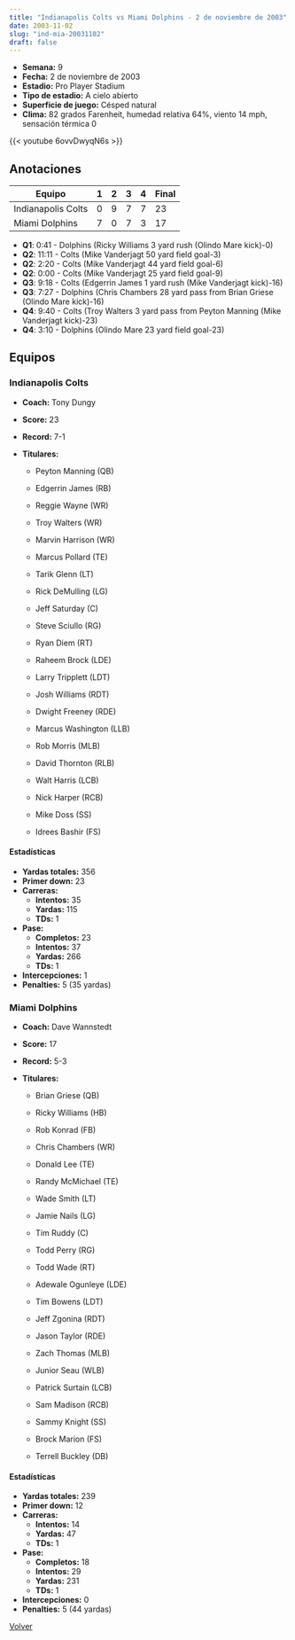 ```yaml
---
title: "Indianapolis Colts vs Miami Dolphins - 2 de noviembre de 2003"
date: 2003-11-02
slug: "ind-mia-20031102"
draft: false
---
```


- **Semana:** 9
- **Fecha:** 2 de noviembre de 2003
- **Estadio:** Pro Player Stadium
- **Tipo de estadio:** A cielo abierto
- **Superficie de juego:** Césped natural
- **Clima:** 82 grados Farenheit, humedad relativa 64%, viento 14 mph, sensación térmica 0


{{< youtube 6ovvDwyqN6s >}}


## Anotaciones
| Equipo | 1 | 2 | 3 | 4 | Final |
|--------|---|---|---|---|-------|
| Indianapolis Colts  | 0 | 9 | 7 | 7  | 23 |
| Miami Dolphins  | 7 | 0 | 7 | 3  | 17 |
- **Q1**: 0:41 - Dolphins (Ricky Williams 3 yard rush (Olindo Mare kick)-0)
- **Q2**: 11:11 - Colts (Mike Vanderjagt 50 yard field goal-3)
- **Q2**: 2:20 - Colts (Mike Vanderjagt 44 yard field goal-6)
- **Q2**: 0:00 - Colts (Mike Vanderjagt 25 yard field goal-9)
- **Q3**: 9:18 - Colts (Edgerrin James 1 yard rush (Mike Vanderjagt kick)-16)
- **Q3**: 7:27 - Dolphins (Chris Chambers 28 yard pass from Brian Griese (Olindo Mare kick)-16)
- **Q4**: 9:40 - Colts (Troy Walters 3 yard pass from Peyton Manning (Mike Vanderjagt kick)-23)
- **Q4**: 3:10 - Dolphins (Olindo Mare 23 yard field goal-23)


## Equipos


### Indianapolis Colts
* **Coach:** Tony Dungy
* **Score:** 23
* **Record:** 7-1
* **Titulares:** 

  * Peyton Manning (QB) 

  * Edgerrin James (RB) 

  * Reggie Wayne (WR) 

  * Troy Walters (WR) 

  * Marvin Harrison (WR) 

  * Marcus Pollard (TE) 

  * Tarik Glenn (LT) 

  * Rick DeMulling (LG) 

  * Jeff Saturday (C) 

  * Steve Sciullo (RG) 

  * Ryan Diem (RT) 

  * Raheem Brock (LDE) 

  * Larry Tripplett (LDT) 

  * Josh Williams (RDT) 

  * Dwight Freeney (RDE) 

  * Marcus Washington (LLB) 

  * Rob Morris (MLB) 

  * David Thornton (RLB) 

  * Walt Harris (LCB) 

  * Nick Harper (RCB) 

  * Mike Doss (SS) 

  * Idrees Bashir (FS) 

#### Estadísticas
* **Yardas totales:** 356
* **Primer down:** 23
* **Carreras:**
  * **Intentos:** 35
  * **Yardas:** 115
  * **TDs:** 1
* **Pase:**
  * **Completos:** 23
  * **Intentos:** 37
  * **Yardas:** 266
  * **TDs:** 1
* **Intercepciones:** 1
* **Penalties:** 5 (35 yardas)

### Miami Dolphins
* **Coach:** Dave Wannstedt
* **Score:** 17
* **Record:** 5-3
* **Titulares:** 

  * Brian Griese (QB) 

  * Ricky Williams (HB) 

  * Rob Konrad (FB) 

  * Chris Chambers (WR) 

  * Donald Lee (TE) 

  * Randy McMichael (TE) 

  * Wade Smith (LT) 

  * Jamie Nails (LG) 

  * Tim Ruddy (C) 

  * Todd Perry (RG) 

  * Todd Wade (RT) 

  * Adewale Ogunleye (LDE) 

  * Tim Bowens (LDT) 

  * Jeff Zgonina (RDT) 

  * Jason Taylor (RDE) 

  * Zach Thomas (MLB) 

  * Junior Seau (WLB) 

  * Patrick Surtain (LCB) 

  * Sam Madison (RCB) 

  * Sammy Knight (SS) 

  * Brock Marion (FS) 

  * Terrell Buckley (DB) 

#### Estadísticas
* **Yardas totales:** 239
* **Primer down:** 12
* **Carreras:**
  * **Intentos:** 14
  * **Yardas:** 47
  * **TDs:** 1
* **Pase:**
  * **Completos:** 18
  * **Intentos:** 29
  * **Yardas:** 231
  * **TDs:** 1
* **Intercepciones:** 0
* **Penalties:** 5 (44 yardas)


[Volver](/historia/2003)
